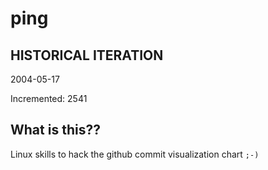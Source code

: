 # ping

## HISTORICAL ITERATION
2004-05-17

Incremented: 2541

## What is this?? 
Linux skills to hack the github commit visualization chart `;-)`
